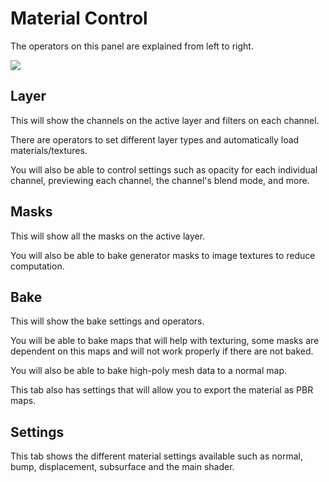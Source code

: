 # Material Control

The operators on this panel are explained from left to right.

![](../img/panel_control_tabs.png)

## Layer

This will show the channels on the active layer and filters on each channel.

There are operators to set different layer types and automatically load materials/textures.

You will also be able to control settings such as opacity for each individual channel, previewing each channel, the channel's blend mode, and more.

## Masks

This will show all the masks on the active layer.

You will also be able to bake generator masks to image textures to reduce computation.

## Bake

This will show the bake settings and operators.

You will be able to bake maps that will help with texturing, some masks are dependent on this maps and will not work properly if there are not baked.

You will also be able to bake high-poly mesh data to a normal map.

This tab also has settings that will allow you to export the material as PBR maps.

## Settings

This tab shows the different material settings available such as normal, bump, displacement, subsurface and the main shader.
